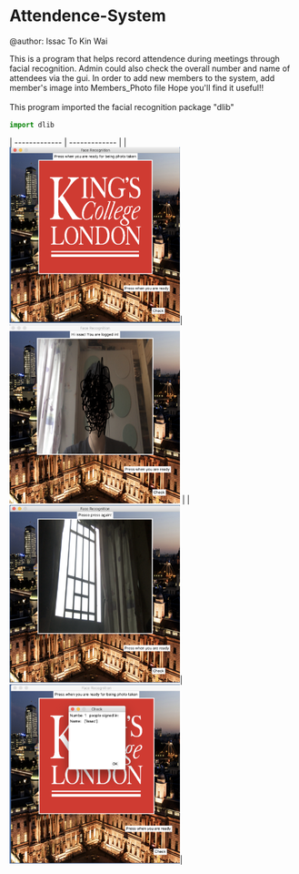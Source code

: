 # Attendence-System
@author: Issac To Kin Wai



This is a program that helps record attendence during meetings through facial recognition.
Admin could also check the overall number and name of attendees via the gui.
In order to add new members to the system, add member's image into Members_Photo file
Hope you'll find it useful!!<br/>
<br/>
This program imported the facial recognition package "dlib"
```python
import dlib
```

| ------------- | ------------- |
|<img src="https://github.com/issacto/Attendence-System/blob/master/Images/Menu.png" width="300">|<img src="https://github.com/issacto/Attendence-System/blob/master/Images/Members%20taken.png" width="300"> |
|<img src="https://github.com/issacto/Attendence-System/blob/master/Images/Noone%20spotted.png" width="300">|<img src="https://github.com/issacto/Attendence-System/blob/master/Images/people%20signed%20in.png" width="300">|



<br>

<br>

